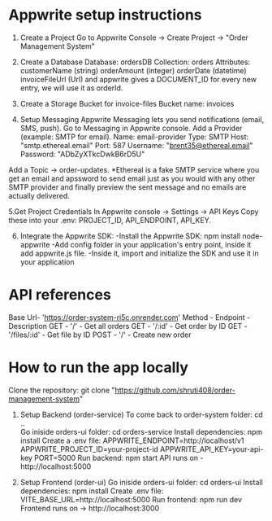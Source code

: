# Appwrite setup instructions
1. Create a Project
 Go to Appwrite Console -> Create Project -> "Order Management System"

2. Create a Database
 Database: ordersDB
 Collection: orders
 Attributes:
  customerName (string)
  orderAmount (integer)
  orderDate (datetime)
  invoiceFileUrl (Url)
  and appwrite gives a DOCUMENT_ID for every new entry, we will use it as orderId.

3. Create a Storage Bucket for invoice-files 
 Bucket name: invoices
 
 
4. Setup Messaging
 Appwrite Messaging lets you send notifications (email, SMS, push).
 Go to Messaging in Appwrite console.
 Add a Provider (example: SMTP for email).
  Name: email-provider
  Type: SMTP
  Host: "smtp.ethereal.email"
  Port: 587
  Username: "brent35@ethereal.email"
  Password: "ADbZyXTkcDwkB6rD5U"
 
 Add a Topic → order-updates.
*Ethereal is a fake SMTP service where you get an email and  apssword to send email just as you would with any other SMTP provider and finally preview the sent message and no emails are actually delivered. 
 
5.Get Project Credentials
 In Appwrite console → Settings → API Keys
  Copy these into your .env: 
   PROJECT_ID, API_ENDPOINT, API_KEY. 

6. Integrate the Appwrite SDK:
 -Install the Appwrite SDK: npm install node-appwrite
 -Add config folder in your application's entry point, inside it add appwrite.js file.
 -Inside it, import and initialize the SDK and use it in your application


# API references
Base Url- 'https://order-system-ri5c.onrender.com'
Method - Endpoint - Description
GET - '/' - Get all orders
GET	- '/:id' - Get order by ID
GET	- '/files/:id' - Get file by ID
POST - '/' - Create new order
 

# How to run the app locally 
Clone the repository: git clone "https://github.com/shruti408/order-management-system" 
 
1. Setup Backend (order-service)
To come back to order-system folder: cd ..  
Go iniside orders-ui folder: cd orders-service
Install dependencies: npm install
 Create a .env file:
  APPWRITE_ENDPOINT=http://localhost/v1
  APPWRITE_PROJECT_ID=your-project-id
  APPWRITE_API_KEY=your-api-key
  PORT=5000
Run backend: npm start
API runs on - http://localhost:5000


2. Setup Frontend (order-ui)
Go iniside orders-ui folder: cd orders-ui
Install dependencies: npm install
Create .env file: VITE_BASE_URL=http://localhost:5000
Run frontend: npm run dev
Frontend runs on → http://localhost:3000

 